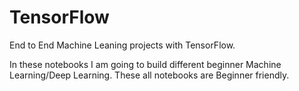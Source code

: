 # TensorFlow
End to End Machine Leaning projects with TensorFlow.

In these notebooks I am going to build different beginner Machine Learning/Deep Learning.
These all notebooks are Beginner friendly.